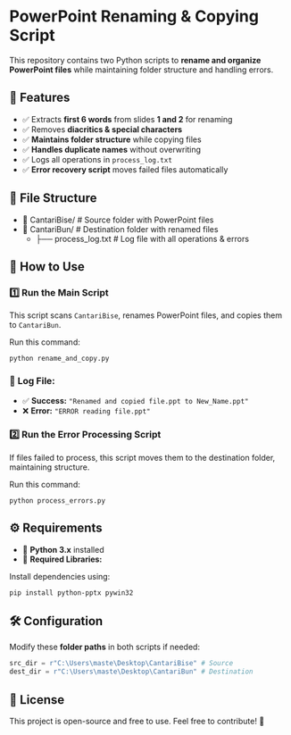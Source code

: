 # PowerPoint Renaming & Copying Script

This repository contains two Python scripts to **rename and organize PowerPoint files** while maintaining folder structure and handling errors.

## 📌 Features

- ✅ Extracts **first 6 words** from slides **1 and 2** for renaming
- ✅ Removes **diacritics & special characters**
- ✅ **Maintains folder structure** while copying files
- ✅ **Handles duplicate names** without overwriting
- ✅ Logs all operations in `process_log.txt`
- ✅ **Error recovery script** moves failed files automatically

## 📂 File Structure

- 📁 CantariBise/ # Source folder with PowerPoint files
- 📁 CantariBun/ # Destination folder with renamed files
  - ├── process_log.txt # Log file with all operations & errors

## 🚀 How to Use

### 1️⃣ **Run the Main Script**

This script scans `CantariBise`, renames PowerPoint files, and copies them to `CantariBun`.

Run this command:
```
python rename_and_copy.py
```

### 📝 **Log File:**
* ✅ **Success:** `"Renamed and copied file.ppt to New_Name.ppt"`
* ❌ **Error:** `"ERROR reading file.ppt"`

### 2️⃣ **Run the Error Processing Script**

If files failed to process, this script moves them to the destination folder, maintaining structure.

Run this command:
```
python process_errors.py
```

## ⚙️ Requirements

- 📌 **Python 3.x** installed
- 📌 **Required Libraries:**

Install dependencies using:
```
pip install python-pptx pywin32
```

## 🛠 Configuration

Modify these **folder paths** in both scripts if needed:

```python
src_dir = r"C:\Users\maste\Desktop\CantariBise" # Source
dest_dir = r"C:\Users\maste\Desktop\CantariBun" # Destination
```

## 📜 License

This project is open-source and free to use. Feel free to contribute! 🚀

